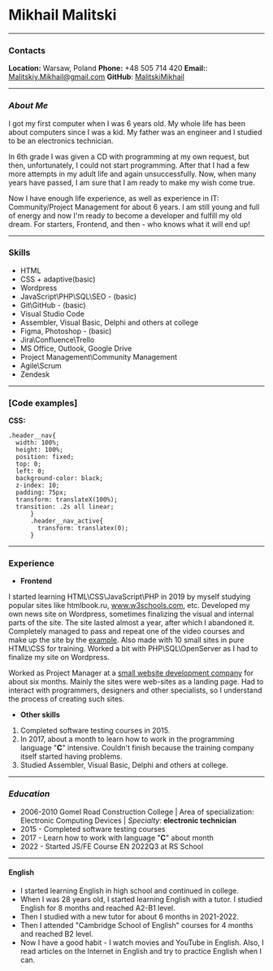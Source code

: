 # Mikhail Malitski
***
### Contacts
__Location:__ Warsaw, Poland
__Phone:__ +48 505 714 420
__Email:__: Malitskiy.Mikhail@gmail.com
__GitHub__: [MalitskiMikhail](https://github.com/MalitskiMikhail)
***
### ___About Me___
I got my first computer when I was 6 years old. My whole life has been about computers since I was a kid. My father was an engineer and I studied to be an electronics technician. 

In 6th grade I was given a CD with programming at my own request, but then, unfortunately, I could not start programming. After that I had a few more attempts in my adult life and again unsuccessfully. Now, when many years have passed, I am sure that I am ready to make my wish come true. 

Now I have enough life experience, as well as experience in IT: Community/Project Management for about 6 years. I am still young and full of energy and now I'm ready to become a developer and fulfill my old dream. For starters, Frontend, and then - who knows what it will end up! 
***
### __Skills__ 
* HTML
* CSS + adaptive(basic)
* Wordpress
* JavaScript\PHP\SQL\SEO - (basic)
* Git\GitHub - (basic)
* Visual Studio Code
* Assembler, Visual Basic, Delphi and others at сollege
* Figma, Photoshop - (basic)
* Jira\Confluence\Trello
* MS Office, Outlook, Google Drive 
* Project Management\Community Management
* Agile\Scrum
* Zendesk
***
### [__Code examples__]
__CSS:__
```
.header__nav{
  width: 100%;
  height: 100%;
  position: fixed;
  top: 0;
  left: 0;
  background-color: black;
  z-index: 10;
  padding: 75px; 
  transform: translateX(100%);
  transition: .2s all linear;
      } 
      .header__nav_active{
        transform: translatex(0);
      }
```
***
### __Experience__ 
* __Frontend__

I started learning HTML\CSS\JavaScript\PHP in 2019 by myself studying popular sites like htmlbook.ru, www.w3schools.com, etc. Developed my own news site on Wordpress, sometimes finalizing the visual and internal parts of the site. The site lasted almost a year, after which I abandoned it. Completely managed to pass and repeat one of the video courses and make up the site by the [example](https://bit.ly/3T73jEA). Also made with 10 small sites in pure HTML\CSS for training. 
Worked a bit with PHP\SQL\OpenServer as I had to finalize my site on Wordpress.

Worked as Project Manager at a [small website development company](https://leadme.agency/) for about six months. Mainly the sites were web-sites as a landing page. Had to interact with programmers, designers and other specialists, so I understand the process of creating such sites.

* __Other skills__
1. Completed software testing courses in 2015. 
2. In 2017, about a month to learn how to work in the programming language "__C__" intensive. Couldn't finish because the training company itself started having problems. 
3. Studied Assembler, Visual Basic, Delphi and others at сollege.
***
### ___Education___
* 2006-2010 Gomel Road Construction College | Area of specialization: Electronic Computing Devices | _Specialty_: __electronic technician__
* 2015 - Completed software testing courses
* 2017 - Learn how to work with language "__C__" about month
* 2022 - Started JS/FE Course EN 2022Q3 at RS School
***
#### __English__
* I started learning English in high school and continued in college.
* When I was 28 years old, I started learning English with a tutor. I studied English for 8 months and reached A2-B1 level. 
* Then I studied with a new tutor for about 6 months in 2021-2022.
* Then I attended "Cambridge School of English" courses for 4 months and reached B2 level.
* Now I have a good habit - I watch movies and YouTube in English. Also, I read articles on the Internet in English and try to practice English when I can.
